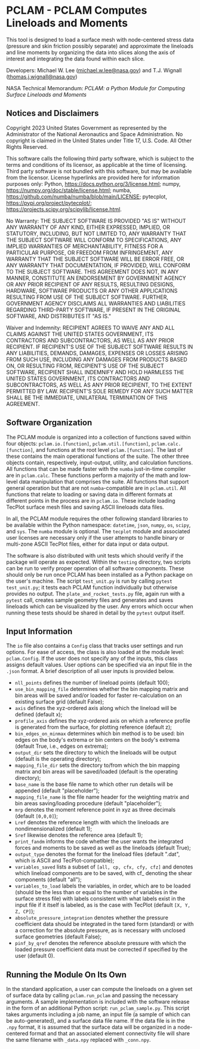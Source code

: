 # PCLAM - PCLAM Computes Lineloads and Moments

This tool is designed to load a surface mesh with node-centered stress data (pressure and skin friction possibly separate) and approximate the lineloads and line moments by organizing the data into slices along the axis of interest and integrating the data found within each slice.

Developers: Michael W. Lee (michael.w.lee@nasa.gov) and T.J. Wignall (thomas.j.wignall@nasa.gov)

NASA Technical Memorandum: _PCLAM: a Python Module for Computing Surface Lineloads and Moments_

## Notices and Disclaimers
Copyright 2023 United States Government as represented by the Administrator of the National Aeronautics and Space Administration. No copyright is claimed in the United States under Title 17, U.S. Code. All Other Rights Reserved.

This software calls the following third party software, which is subject to the terms and conditions of its licensor, as applicable at the time of licensing.  Third party software is not bundled with this software, but may be available from the licensor.  License hyperlinks are provided here for information purposes only: Python, https://docs.python.org/3/license.html; numpy, https://numpy.org/doc/stable/license.html; numba, https://github.com/numba/numba/blob/main/LICENSE; pytecplot, https://pypi.org/project/pytecplot/; https://projects.scipy.org/scipylib/license.html.

No Warranty: THE SUBJECT SOFTWARE IS PROVIDED "AS IS" WITHOUT ANY WARRANTY OF ANY KIND, EITHER EXPRESSED, IMPLIED, OR STATUTORY, INCLUDING, BUT NOT LIMITED TO, ANY WARRANTY THAT THE SUBJECT SOFTWARE WILL CONFORM TO SPECIFICATIONS, ANY IMPLIED WARRANTIES OF MERCHANTABILITY, FITNESS FOR A PARTICULAR PURPOSE, OR FREEDOM FROM INFRINGEMENT, ANY WARRANTY THAT THE SUBJECT SOFTWARE WILL BE ERROR FREE, OR ANY WARRANTY THAT DOCUMENTATION, IF PROVIDED, WILL CONFORM TO THE SUBJECT SOFTWARE. THIS AGREEMENT DOES NOT, IN ANY MANNER, CONSTITUTE AN ENDORSEMENT BY GOVERNMENT AGENCY OR ANY PRIOR RECIPIENT OF ANY RESULTS, RESULTING DESIGNS, HARDWARE, SOFTWARE PRODUCTS OR ANY OTHER APPLICATIONS RESULTING FROM USE OF THE SUBJECT SOFTWARE.  FURTHER, GOVERNMENT AGENCY DISCLAIMS ALL WARRANTIES AND LIABILITIES REGARDING THIRD-PARTY SOFTWARE, IF PRESENT IN THE ORIGINAL SOFTWARE, AND DISTRIBUTES IT "AS IS."

Waiver and Indemnity:  RECIPIENT AGREES TO WAIVE ANY AND ALL CLAIMS AGAINST THE UNITED STATES GOVERNMENT, ITS CONTRACTORS AND SUBCONTRACTORS, AS WELL AS ANY PRIOR RECIPIENT.  IF RECIPIENT'S USE OF THE SUBJECT SOFTWARE RESULTS IN ANY LIABILITIES, DEMANDS, DAMAGES, EXPENSES OR LOSSES ARISING FROM SUCH USE, INCLUDING ANY DAMAGES FROM PRODUCTS BASED ON, OR RESULTING FROM, RECIPIENT'S USE OF THE SUBJECT SOFTWARE, RECIPIENT SHALL INDEMNIFY AND HOLD HARMLESS THE UNITED STATES GOVERNMENT, ITS CONTRACTORS AND SUBCONTRACTORS, AS WELL AS ANY PRIOR RECIPIENT, TO THE EXTENT PERMITTED BY LAW.  RECIPIENT'S SOLE REMEDY FOR ANY SUCH MATTER SHALL BE THE IMMEDIATE, UNILATERAL TERMINATION OF THIS AGREEMENT.

## Software Organization

The PCLAM module is organized into a collection of functions saved within four objects: `pclam.io.[function]`, `pclam.util.[function]`, `pclam.calc.[function]`, and functions at the root level `pclam.[function]`.
The last of these contains the main operational functions of the suite.
The other three objects contain, respectively, input-output, utility, and calculation functions.
All functions that can be made faster with the `numba` just-in-time compiler are in `pclam.calc`.
These functions perform a majority of the math and low-level data manipulation that comprises the suite.
All functions that support general operation but that are not `numba`-compatible are in `pclam.util`.
All functions that relate to loading or saving data in different formats at different points in the process are in `pclam.io`.
These include loading TecPlot surface mesh files and saving ASCII lineloads data files.

In all, the PCLAM module requires the other following standard libraries to be available within the Python namespace: `datetime`, `json`, `numpy`, `os`, `scipy`, and `sys`.
The `numba` module is optional.
The `tecplot` module and associated user licenses are necessary only if the user attempts to handle binary or multi-zone ASCII TecPlot files, either for data input or data output. 

The software is also distributed with unit tests which should verify if the package will operate as expected.
Within the `testing` directory, two scripts can be run to verify proper operation of all software components.
These should only be run once PCLAM has been installed as a Python package on the user's machine.
The script `test_unit.py` is run by calling `pytest test_unit.py`; it tests each PCLAM function individually but otherwise provides no output.
The `plate_and_rocket_tests.py` file, again run with a `pytest` call, creates sample geometry files and generates and saves lineloads which can be visualized by the user.
Any errors which occur when running these tests should be shared in detail by the `pytest` output itself.

## Input Information

The `io` file also contains a `Config` class that tracks user settings and run options.
For ease of access, the class is also loaded at the module level: `pclam.Config`.
If the user does not specify any of the inputs, this class assigns default values.
User options can be specified via an input file in the `.json` format.
A brief description of all user inputs is provided below.

- `nll_points` defines the number of lineload points (default 100);
- `use_bin_mapping_file` determines whether the bin mapping matrix and bin areas will be saved and/or loaded for faster re-calculation on an existing surface grid (default False);
- `axis` defines the xyz-ordered axis along which the lineload will be defined (default x);
- `profile_axis` defines the xyz-ordered axis on which a reference profile is generated from the surface, for plotting reference (default z);
- `bin_edges_on_minmax` determines which bin method is to be used: bin edges on the body's extrema or bin centers on the body's extrema (default True, i.e., edges on extrema);
- `output_dir` sets the directory to which the lineloads will be output (default is the operating directory);
- `mapping_file_dir` sets the directory to/from which the bin mapping matrix and bin areas will be saved/loaded (default is the operating directory);
- `base_name` is the base file name to which other run details will be appended (default "placeholder");
- `mapping_file_name` is the file name header for the weighting matrix and bin areas saving/loading procedure (default "placeholder");
- `mrp` denotes the moment reference point in xyz as three decimals (default `[0,0,0]`);
- `Lref` denotes the reference length with which the lineloads are nondimensionalized (default 1);
- `Sref` likewise denotes the reference area (default 1);
- `print_fandm` informs the code whether the user wants the integrated forces and moments to be saved as well as the lineloads (default True);
- `output_type` denotes the format for the lineload files (default ".dat", which is ASCII and TecPlot-compatible);
- `variables_saved` lists a subset of `[all, cp, cfx, cfy, cfz]` and denotes which lineload components are to be saved, with cf\_ denoting the shear components (default "all");
- `variables_to_load` labels the variables, in order, which are to be loaded (should be the less than or equal to the number of variables in the surface stress file) with labels consistent with what labels exist in the input file if it itself is labeled, as is the case with TecPlot (default `[X, Y, Z, CP]`);
- `absolute_pressure_integration` denotes whether the pressure coefficient data should be integrated in the tared form (standard) or with a correction for the absolute pressure, as is necessary with unclosed surface geometries (default False);
- `pinf_by_qref` denotes the reference absolute pressure with which the loaded pressure coefficient data must be corrected if specified by the user (default 0).

## Running the Module On Its Own

In the standard application, a user can compute the lineloads on a given set of surface data by calling `pclam.run_pclam` and passing the necessary arguments.
A sample implementation is included with the software release in the form of an additional Python script: `run_pclam_sample.py`.
This script takes arguments including a job name, an input file (a sample of which can be auto-generated), and a surface data file name.
If the data file is in the `.npy` format, it is assumed that the surface data will be organized in a node-centered format and that an associated element connectivity file will share the same filename with `_data.npy` replaced with `_conn.npy`.

